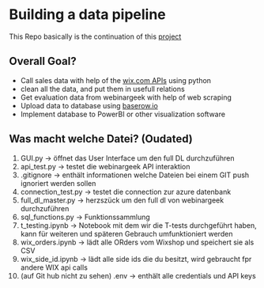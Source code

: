 # Building a data pipeline
This Repo basically is the continuation of this [project](https://github.com/garnicht/data-analytics-project)

## Overall Goal?
+ Call sales data with help of the [wix.com APIs](https://dev.wix.com/docs/rest) using python
+ clean all the data, and put them in usefull relations
+ Get evaluation data from webinargeek with help of web scraping
+ Upload data to database using [baserow.io](https://baserow.io/)
+ Implement database to PowerBI or other visualization software

## Was macht welche Datei? (Oudated)
1. GUI.py -> öffnet das User Interface um den full DL durchzuführen
2. api_test.py -> testet die webinargeek API interaktion
3. .gitignore -> enthält informationen welche Dateien bei einem GIT push ignoriert werden sollen
4. connection_test.py -> testet die connection zur azure datenbank
5. full_dl_master.py -> herzszück um den full dl von webinargeek durchzuführen
6. sql_functions.py -> Funktionssammlung
7. t_testing.ipynb -> Notebook mit dem wir die T-tests durchgeführt haben, kann für weiteren und späteren Gebrauch umfunktioniert werden
8. wix_orders.ipynb -> lädt alle ORders vom Wixshop und speichert sie als CSV
9. wix_side_id.ipynb -> lädt alle side ids die du besitzt, wird gebraucht fpr andere WIX api calls
10. (auf Git hub nicht zu sehen) .env -> enthält alle credentials und API keys
